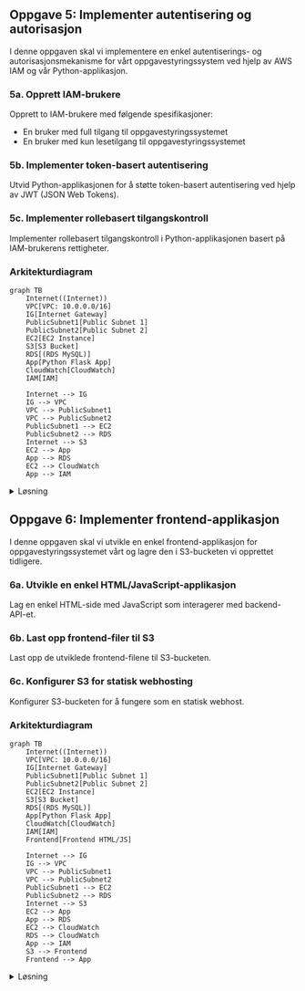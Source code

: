 ## Oppgave 5: Implementer autentisering og autorisasjon

I denne oppgaven skal vi implementere en enkel autentiserings- og autorisasjonsmekanisme for vårt oppgavestyringssystem ved hjelp av AWS IAM og vår Python-applikasjon.

### 5a. Opprett IAM-brukere

Opprett to IAM-brukere med følgende spesifikasjoner:
- En bruker med full tilgang til oppgavestyringssystemet
- En bruker med kun lesetilgang til oppgavestyringssystemet

### 5b. Implementer token-basert autentisering

Utvid Python-applikasjonen for å støtte token-basert autentisering ved hjelp av JWT (JSON Web Tokens).

### 5c. Implementer rollebasert tilgangskontroll

Implementer rollebasert tilgangskontroll i Python-applikasjonen basert på IAM-brukerens rettigheter.

### Arkitekturdiagram

```mermaid
graph TB
    Internet((Internet))
    VPC[VPC: 10.0.0.0/16]
    IG[Internet Gateway]
    PublicSubnet1[Public Subnet 1]
    PublicSubnet2[Public Subnet 2]
    EC2[EC2 Instance]
    S3[S3 Bucket]
    RDS[(RDS MySQL)]
    App[Python Flask App]
    CloudWatch[CloudWatch]
    IAM[IAM]

    Internet --> IG
    IG --> VPC
    VPC --> PublicSubnet1
    VPC --> PublicSubnet2
    PublicSubnet1 --> EC2
    PublicSubnet2 --> RDS
    Internet --> S3
    EC2 --> App
    App --> RDS
    EC2 --> CloudWatch
    App --> IAM
```

<details>
<summary>Løsning</summary>

### 5a. Opprett IAM-brukere

1. Gå til IAM-konsollet i AWS.
2. Klikk på \"Users\" i sidemenyen og deretter \"Add user\".
3. For den første brukeren:
   - Brukernavn: taskmanager-admin
   - Access type: Programmatic access
4. Klikk \"Next: Permissions\
5. Velg \"Attach existing policies directly\" og søk etter og velg \"AmazonRDSFullAccess\" og \"AmazonEC2FullAccess\".
6. Fullfør opprettelsen av brukeren.
7. Gå deretter inn på denne brukeren i IAM, og scroll ned til du kommer `Access Keys`. Opprett en access key med `Create access key` -> `Application running on an AWS compute service`

 og lagre Access Key ID og Secret Access Key.
7. Gjenta prosessen for den andre brukeren:
   - Brukernavn: taskmanager-reader
   - Access type: Programmatic access
   - Tilordne en egendefinert policy med følgende JSON:

```json
{
    \"Version\": \"2012-10-17\",
    \"Statement\": [
        {
            \"Effect\": \"Allow\",
            \"Action\": [
                \"rds:DescribeDBInstances\",
                \"ec2:DescribeInstances\
            ],
            \"Resource\": \"*\
        }
    ]
}
```

### 5b. Implementer token-basert autentisering

1. Installer nødvendige biblioteker på EC2-instansen:

```bash
sudo pip3 install pyjwt
```

2. Oppdater `app.py` med følgende kode:

```python
import jwt
import datetime
from flask import Flask, request, jsonify
from flask_sqlalchemy import SQLAlchemy
from functools import wraps

app = Flask(__name__)
app.config['SQLALCHEMY_DATABASE_URI'] = 'mysql+pymysql://admin:your_password@your_rds_endpoint/taskmanager'
app.config['SECRET_KEY'] = 'your_secret_key'  # Endre dette til en sikker nøkkel
db = SQLAlchemy(app)

class Task(db.Model):
    id = db.Column(db.Integer, primary_key=True)
    title = db.Column(db.String(100), nullable=False)
    description = db.Column(db.String(200))
    status = db.Column(db.String(20), default='To Do')

def token_required(f):
    @wraps(f)
    def decorated(*args, **kwargs):
        token = request.headers.get('Authorization')
        if not token:
            return jsonify({'message': 'Token is missing!'}), 401
        try:
            data = jwt.decode(token, app.config['SECRET_KEY'], algorithms=[\"HS256\"])
        except:
            return jsonify({'message': 'Token is invalid!'}), 401
        return f(*args, **kwargs)
    return decorated

@app.route('/login', methods=['POST'])
def login():
    auth = request.authorization
    if auth and auth.username == 'admin' and auth.password == 'password':
        token = jwt.encode({'user': auth.username, 'exp': datetime.datetime.utcnow() + datetime.timedelta(minutes=30)},
                           app.config['SECRET_KEY'], algorithm=\"HS256\")
        return jsonify({'token': token})
    return jsonify({'message': 'Could not verify!'}), 401

@app.route('/tasks', methods=['GET'])
@token_required
def get_tasks():
    tasks = Task.query.all()
    return jsonify([{'id': task.id, 'title': task.title, 'description': task.description, 'status': task.status} for task in tasks])

@app.route('/tasks', methods=['POST'])
@token_required
def create_task():
    data = request.json
    new_task = Task(title=data['title'], description=data.get('description', ''))
    db.session.add(new_task)
    db.session.commit()
    return jsonify({'id': new_task.id, 'title': new_task.title, 'description': new_task.description, 'status': new_task.status}), 201

if __name__ == '__main__':
    db.create_all()
    app.run(host='0.0.0.0', port=80)
```

### 5c. Implementer rollebasert tilgangskontroll

For å implementere rollebasert tilgangskontroll, må vi utvide vår autentiseringsmekanisme til å inkludere brukerroller. Vi kan gjøre dette ved å legge til en rolle i JWT-tokenet når en bruker logger inn.

1. Oppdater `app.py` med følgende endringer:

```python
import boto3

# ... (behold eksisterende imports og konfigurasjoner)

def get_aws_role(access_key, secret_key):
    iam = boto3.client('iam', aws_access_key_id=access_key, aws_secret_access_key=secret_key)
    try:
        user = iam.get_user()
        user_policies = iam.list_attached_user_policies(UserName=user['User']['UserName'])
        for policy in user_policies['AttachedPolicies']:
            if policy['PolicyName'] == 'AmazonRDSFullAccess':
                return 'admin'
        return 'reader'
    except:
        return None

@app.route('/login', methods=['POST'])
def login():
    auth = request.authorization
    if not auth:
        return jsonify({'message': 'Authentication required!'}), 401
    
    role = get_aws_role(auth.username, auth.password)
    if role:
        token = jwt.encode({
            'user': auth.username,
            'role': role,
            'exp': datetime.datetime.utcnow() + datetime.timedelta(minutes=30)
        }, app.config['SECRET_KEY'], algorithm=\"HS256\")
        return jsonify({'token': token})
    return jsonify({'message': 'Could not verify!'}), 401

def admin_required(f):
    @wraps(f)
    def decorated(*args, **kwargs):
        token = request.headers.get('Authorization')
        if not token:
            return jsonify({'message': 'Token is missing!'}), 401
        try:
            data = jwt.decode(token, app.config['SECRET_KEY'], algorithms=[\"HS256\"])
            if data['role'] != 'admin':
                return jsonify({'message': 'Admin privileges required!'}), 403
        except:
            return jsonify({'message': 'Token is invalid!'}), 401
        return f(*args, **kwargs)
    return decorated

@app.route('/tasks', methods=['GET'])
@token_required
def get_tasks():
    tasks = Task.query.all()
    return jsonify([{'id': task.id, 'title': task.title, 'description': task.description, 'status': task.status} for task in tasks])

@app.route('/tasks', methods=['POST'])
@admin_required
def create_task():
    data = request.json
    new_task = Task(title=data['title'], description=data.get('description', ''))
    db.session.add(new_task)
    db.session.commit()
    return jsonify({'id': new_task.id, 'title': new_task.title, 'description': new_task.description, 'status': new_task.status}), 201
```

Denne implementasjonen bruker IAM-brukerens tilgangsnøkler for å bestemme deres rolle i systemet. Admin-brukere har full tilgang, mens leser-brukere kun har lesetilgang.

> [!NOTE]
> I en produksjonssetting bør du implementere mer robuste sikkerhetsmekanismer, som for eksempel å bruke AWS Cognito for brukerautentisering og autorisasjon, eller implementere en mer omfattende rollebasert tilgangskontroll.

Husk å installere boto3-biblioteket på EC2-instansen:

```bash
sudo pip3 install boto3
```

Nå har du implementert grunnleggende autentisering og autorisasjon for ditt oppgavestyringssystem!

</details>

## Oppgave 6: Implementer frontend-applikasjon

I denne oppgaven skal vi utvikle en enkel frontend-applikasjon for oppgavestyringssystemet vårt og lagre den i S3-bucketen vi opprettet tidligere.

### 6a. Utvikle en enkel HTML/JavaScript-applikasjon

Lag en enkel HTML-side med JavaScript som interagerer med backend-API-et.

### 6b. Last opp frontend-filer til S3

Last opp de utviklede frontend-filene til S3-bucketen.

### 6c. Konfigurer S3 for statisk webhosting

Konfigurer S3-bucketen for å fungere som en statisk webhost.

### Arkitekturdiagram

```mermaid
graph TB
    Internet((Internet))
    VPC[VPC: 10.0.0.0/16]
    IG[Internet Gateway]
    PublicSubnet1[Public Subnet 1]
    PublicSubnet2[Public Subnet 2]
    EC2[EC2 Instance]
    S3[S3 Bucket]
    RDS[(RDS MySQL)]
    App[Python Flask App]
    CloudWatch[CloudWatch]
    IAM[IAM]
    Frontend[Frontend HTML/JS]

    Internet --> IG
    IG --> VPC
    VPC --> PublicSubnet1
    VPC --> PublicSubnet2
    PublicSubnet1 --> EC2
    PublicSubnet2 --> RDS
    Internet --> S3
    EC2 --> App
    App --> RDS
    EC2 --> CloudWatch
    RDS --> CloudWatch
    App --> IAM
    S3 --> Frontend
    Frontend --> App
```

<details>
<summary>Løsning</summary>

### 6a. Utvikle en enkel HTML/JavaScript-applikasjon

Lag en fil kalt `index.html` med følgende innhold:

```html
<!DOCTYPE html>
<html lang=\"en\">
<head>
    <meta charset=\"UTF-8\">
    <meta name=\"viewport\" content=\"width=device-width, initial-scale=1.0\">
    <title>Task Manager</title>
    <style>
        body { font-family: Arial, sans-serif; max-width: 800px; margin: 0 auto; padding: 20px; }
        h1 { text-align: center; }
        #taskList { list-style-type: none; padding: 0; }
        #taskList li { background-color: #f0f0f0; margin: 10px 0; padding: 10px; border-radius: 5px; }
        #newTaskForm { display: flex; margin-bottom: 20px; }
        #newTaskForm input { flex-grow: 1; margin-right: 10px; }
    </style>
</head>
<body>
    <h1>Task Manager</h1>
    <div id=\"loginForm\">
        <input type=\"text\" id=\"username\" placeholder=\"Username\">
        <input type=\"password\" id=\"password\" placeholder=\"Password\">
        <button onclick=\"login()\">Login</button>
    </div>
    <div id=\"taskManager\" style=\"display:none;\">
        <form id=\"newTaskForm\">
            <input type=\"text\" id=\"newTaskTitle\" placeholder=\"New task title\" required>
            <input type=\"text\" id=\"newTaskDescription\" placeholder=\"Description\">
            <button type=\"submit\">Add Task</button>
        </form>
        <ul id=\"taskList\"></ul>
    </div>
    <script>
        let token = '';
        const apiUrl = 'http://your-ec2-public-ip'; // Replace with your EC2 instance's public IP or domain

        async function login() {
            const username = document.getElementById('username').value;
            const password = document.getElementById('password').value;
            try {
                const response = await fetch(`${apiUrl}/login`, {
                    method: 'POST',
                    headers: {
                        'Authorization': 'Basic ' + btoa(username + \":\" + password)
                    }
                });
                const data = await response.json();
                if (data.token) {
                    token = data.token;
                    document.getElementById('loginForm').style.display = 'none';
                    document.getElementById('taskManager').style.display = 'block';
                    fetchTasks();
                } else {
                    alert('Login failed');
                }
            } catch (error) {
                console.error('Error:', error);
            }
        }

        async function fetchTasks() {
            try {
                const response = await fetch(`${apiUrl}/tasks`, {
                    headers: {
                        'Authorization': token
                    }
                });
                const tasks = await response.json();
                const taskList = document.getElementById('taskList');
                taskList.innerHTML = '';
                tasks.forEach(task => {
                    const li = document.createElement('li');
                    li.textContent = `${task.title}: ${task.description} (${task.status})`;
                    taskList.appendChild(li);
                });
            } catch (error) {
                console.error('Error:', error);
            }
        }

        document.getElementById('newTaskForm').addEventListener('submit', async (e) => {
            e.preventDefault();
            const title = document.getElementById('newTaskTitle').value;
            const description = document.getElementById('newTaskDescription').value;
            try {
                const response = await fetch(`${apiUrl}/tasks`, {
                    method: 'POST',
                    headers: {
                        'Content-Type': 'application/json',
                        'Authorization': token
                    },
                    body: JSON.stringify({ title, description })
                });
                if (response.ok) {
                    fetchTasks();
                    document.getElementById('newTaskTitle').value = '';
                    document.getElementById('newTaskDescription').value = '';
                } else {
                    alert('Failed to add task');
                }
            } catch (error) {
                console.error('Error:', error);
            }
        });
    
